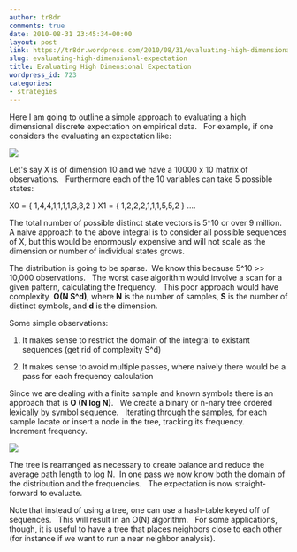```yaml
---
author: tr8dr
comments: true
date: 2010-08-31 23:45:34+00:00
layout: post
link: https://tr8dr.wordpress.com/2010/08/31/evaluating-high-dimensional-expectation/
slug: evaluating-high-dimensional-expectation
title: Evaluating High Dimensional Expectation
wordpress_id: 723
categories:
- strategies
---
```


Here I am going to outline a simple approach to evaluating a high dimensional discrete expectation on empirical data.   For example, if one considers the evaluating an expectation like:


[![](http://tr8dr.files.wordpress.com/2010/08/screen-shot-2010-08-31-at-5-33-37-pm.png)](http://tr8dr.files.wordpress.com/2010/08/screen-shot-2010-08-31-at-5-33-37-pm.png)


Let's say X is of dimension 10 and we have a 10000 x 10 matrix of observations.   Furthermore each of the 10 variables can take 5 possible states:


X0 = { 1,4,4,1,1,1,1,3,3,2 }
X1 = { 1,2,2,2,1,1,1,5,5,2 }
....


The total number of possible distinct state vectors is 5^10 or over 9 million.   A naive approach to the above integral is to consider all possible sequences of X, but this would be enormously expensive and will not scale as the dimension or number of individual states grows.

The distribution is going to be sparse.  We know this because 5^10 >> 10,000 observations.   The worst case algorithm would involve a scan for a given pattern, calculating the frequency.   This poor approach would have complexity  **O(N S^d)**, where **N** is the number of samples, **S** is the number of distinct symbols, and **d** is the dimension.

Some simple observations:



	
  1. It makes sense to restrict the domain of the integral to existant sequences (get rid of complexity S^d)

	
  2. It makes sense to avoid multiple passes, where naively there would be a pass for each frequency calculation


Since we are dealing with a finite sample and known symbols there is an approach that is **O (N log N)**.   We create a binary or n-nary tree ordered lexically by symbol sequence.   Iterating through the samples, for each sample locate or insert a node in the tree, tracking its frequency.   Increment frequency.

[![](http://tr8dr.files.wordpress.com/2010/08/screen-shot-2010-08-31-at-7-41-11-pm.png)](http://tr8dr.files.wordpress.com/2010/08/screen-shot-2010-08-31-at-7-41-11-pm.png)

The tree is rearranged as necessary to create balance and reduce the average path length to log N.  In one pass we now know both the domain of the distribution and the frequencies.   The expectation is now straight-forward to evaluate.

Note that instead of using a tree, one can use a hash-table keyed off of sequences.   This will result in an O(N) algorithm.   For some applications, though, it is useful to have a tree that places neighbors close to each other (for instance if we want to run a near neighbor analysis).
